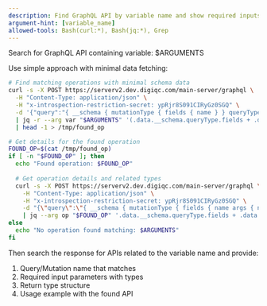```yaml
---
description: Find GraphQL API by variable name and show required inputs
argument-hint: [variable_name]
allowed-tools: Bash(curl:*), Bash(jq:*), Grep
---
```


Search for GraphQL API containing variable: $ARGUMENTS

Use simple approach with minimal data fetching:

```bash
# Find matching operations with minimal schema data
curl -s -X POST https://serverv2.dev.digiqc.com/main-server/graphql \
  -H "Content-Type: application/json" \
  -H "x-introspection-restriction-secret: ypRjr8S091CIRyGz0SGQ" \
  -d '{"query":"{ __schema { mutationType { fields { name } } queryType { fields { name } } } }"}' \
  | jq -r --arg var "$ARGUMENTS" '(.data.__schema.queryType.fields + .data.__schema.mutationType.fields) | .[] | select(.name | test($var; "i")) | .name' \
  | head -1 > /tmp/found_op

# Get details for the found operation
FOUND_OP=$(cat /tmp/found_op)
if [ -n "$FOUND_OP" ]; then
  echo "Found operation: $FOUND_OP"
  
  # Get operation details and related types
  curl -s -X POST https://serverv2.dev.digiqc.com/main-server/graphql \
    -H "Content-Type: application/json" \
    -H "x-introspection-restriction-secret: ypRjr8S091CIRyGz0SGQ" \
    -d "{\"query\":\"{ __schema { mutationType { fields { name args { name type { name kind ofType { name kind } } } type { name kind ofType { name kind } } } } queryType { fields { name args { name type { name kind ofType { name kind } } } type { name kind ofType { name kind } } } } } }\"}" \
    | jq --arg op "$FOUND_OP" '.data.__schema.queryType.fields + .data.__schema.mutationType.fields | .[] | select(.name == $op)'
else
  echo "No operation found matching: $ARGUMENTS"
fi
```

Then search the response for APIs related to the variable name and provide:
1. Query/Mutation name that matches
2. Required input parameters with types  
3. Return type structure
4. Usage example with the found API